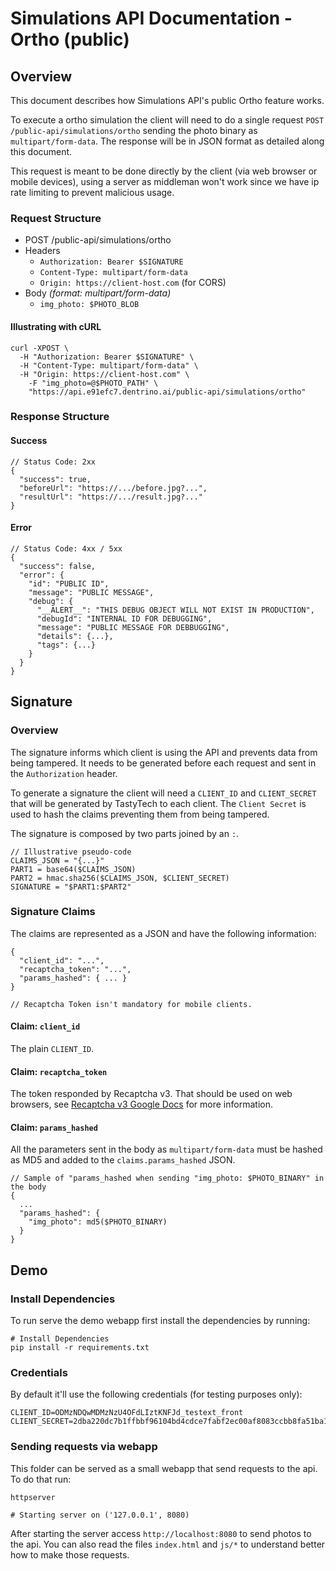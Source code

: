 # Simulations API Documentation - Ortho (public)

## Overview
This document describes how Simulations API's public Ortho feature works.

To execute a ortho simulation the client will need to do a single request `POST /public-api/simulations/ortho` sending the photo binary as `multipart/form-data`. The response will be in JSON format as detailed along this document.

This request is meant to be done directly by the client (via web browser or mobile devices), using a server as middleman won't work since we have ip rate limiting to prevent malicious usage.

### Request Structure
- POST /public-api/simulations/ortho
- Headers
  - `Authorization: Bearer $SIGNATURE`
  - `Content-Type: multipart/form-data`
  - `Origin: https://client-host.com` (for CORS)
- Body _(format: multipart/form-data)_
  - `img_photo: $PHOTO_BLOB`


#### Illustrating with cURL
```
curl -XPOST \
  -H "Authorization: Bearer $SIGNATURE" \
  -H "Content-Type: multipart/form-data" \
  -H "Origin: https://client-host.com" \
	-F "img_photo=@$PHOTO_PATH" \
	"https://api.e91efc7.dentrino.ai/public-api/simulations/ortho"
```

### Response Structure
#### Success

```
// Status Code: 2xx
{
  "success": true,
  "beforeUrl": "https://.../before.jpg?...",
  "resultUrl": "https://.../result.jpg?..."
}
```

#### Error

```
// Status Code: 4xx / 5xx
{
  "success": false,
  "error": {
    "id": "PUBLIC ID",
    "message": "PUBLIC MESSAGE",
    "debug": {
      "__ALERT__": "THIS DEBUG OBJECT WILL NOT EXIST IN PRODUCTION",
      "debugId": "INTERNAL ID FOR DEBUGGING",
      "message": "PUBLIC MESSAGE FOR DEBBUGGING",
      "details": {...},
      "tags": {...}
    }
  }
}
```



## Signature
### Overview
The signature informs which client is using the API and prevents data from being tampered. It needs to be generated before each request and sent in the `Authorization` header.


To generate a signature the client will need a `CLIENT_ID` and `CLIENT_SECRET` that will be generated by TastyTech to each client. The `Client Secret` is used to hash the claims preventing them from being tampered.

The signature is composed by two parts joined by an `:`.
```
// Illustrative pseudo-code
CLAIMS_JSON = "{...}"
PART1 = base64($CLAIMS_JSON)
PART2 = hmac.sha256($CLAIMS_JSON, $CLIENT_SECRET)
SIGNATURE = "$PART1:$PART2"
```

### Signature Claims
The claims are represented as a JSON and have the following information:
```
{
  "client_id": "...",
  "recaptcha_token": "...",
  "params_hashed": { ... }
}

// Recaptcha Token isn't mandatory for mobile clients.
```

#### Claim: `client_id`
The plain `CLIENT_ID`.


#### Claim: `recaptcha_token`
The token responded by Recaptcha v3. That should be used on web browsers, see [Recaptcha v3 Google Docs](https://developers.google.com/recaptcha/docs/v3) for more information.


#### Claim: `params_hashed`
All the parameters sent in the body as `multipart/form-data` must be hashed as MD5 and added to the `claims.params_hashed` JSON.

```
// Sample of "params_hashed when sending "img_photo: $PHOTO_BINARY" in the body
{
  ...
  "params_hashed": {
    "img_photo": md5($PHOTO_BINARY)
  }
}
```


## Demo

### Install Dependencies
To run serve the demo webapp first install the dependencies by running:
```
# Install Dependencies
pip install -r requirements.txt
```


### Credentials
By default it'll use the following credentials (for testing purposes only):
```
CLIENT_ID=ODMzNDQwMDMzNzU4OFdLIztKNFJd_testext_front
CLIENT_SECRET=2dba220dc7b1ffbbf96104bd4cdce7fabf2ec00af8083ccbb8fa51ba12c2924e
```

### Sending requests via webapp
This folder can be served as a small webapp that send requests to the api. To do that run:
```
httpserver

# Starting server on ('127.0.0.1', 8080)
```

After starting the server access `http://localhost:8080` to send photos to the api. You can also read the files `index.html` and `js/*` to understand better how to make those requests.
